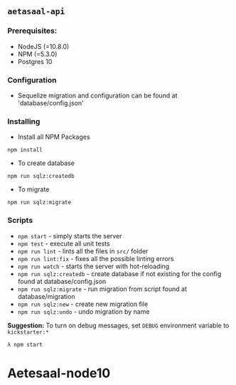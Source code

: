 ## `aetasaal-api`

### Prerequisites:

- NodeJS (=10.8.0)
- NPM (=5.3.0)
- Postgres 10

### Configuration

- Sequelize migration and configuration can be found at 'database/config.json'

### Installing

- Install all NPM Packages
```
npm install
```

- To create database
```
npm run sqlz:createdb
```

- To migrate
```
npm run sqlz:migrate
```
### Scripts

- `npm start` - simply starts the server
- `npm test` - execute all unit tests
- `npm run lint` - lints all the files in `src/` folder
- `npm run lint:fix` - fixes all the possible linting errors
- `npm run watch` - starts the server with hot-reloading
- `npm run sqlz:createdb` - create database if not existing for the config found at database/config.json
- `npm run sqlz:migrate` - run migration from script found at database/migration
- `npm run sqlz:new` - create new migration file
- `npm run sqlz:undo` - undo migration by name

**Suggestion:** To turn on debug messages, set `DEBUG` environment variable to `kickstarter:*`

```bash
λ npm start
```
# Aetesaal-node10
